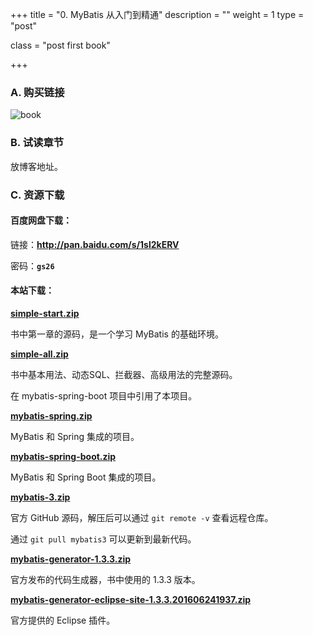 +++
title = "0. MyBatis 从入门到精通"
description = ""
weight = 1
type = "post"

class = "post first book"

+++

### A. 购买链接

![book](images/book.png)



### B. 试读章节

放博客地址。

### C. 资源下载

#### 百度网盘下载：

链接：**http://pan.baidu.com/s/1sl2kERV** 

密码：**`gs26`**

#### 本站下载：

[**simple-start.zip**](http://mybatis.tk/book/simple-start.zip)

书中第一章的源码，是一个学习 MyBatis 的基础环境。

[**simple-all.zip**](http://mybatis.tk/book/simple-all.zip)

书中基本用法、动态SQL、拦截器、高级用法的完整源码。

在 mybatis-spring-boot 项目中引用了本项目。

[**mybatis-spring.zip**](http://mybatis.tk/book/mybatis-spring.zip)

MyBatis 和 Spring 集成的项目。

[**mybatis-spring-boot.zip**](http://mybatis.tk/book/mybatis-spring-boot.zip)

MyBatis 和 Spring Boot 集成的项目。

[**mybatis-3.zip**](http://mybatis.tk/book/mybatis-3.zip)

官方 GitHub 源码，解压后可以通过 `git remote -v` 查看远程仓库。

通过 `git pull mybatis3` 可以更新到最新代码。

**[mybatis-generator-1.3.3.zip](http://mybatis.tk/book/mybatis-generator-1.3.3.zip)**

官方发布的代码生成器，书中使用的 1.3.3 版本。

[**mybatis-generator-eclipse-site-1.3.3.201606241937.zip**](http://mybatis.tk/book/mybatis-generator-eclipse-site-1.3.3.201606241937.zip)

官方提供的 Eclipse 插件。

